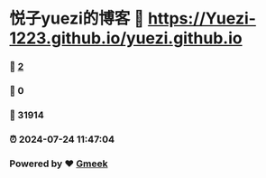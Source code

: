 # 悦子yuezi的博客 :link: https://Yuezi-1223.github.io/yuezi.github.io 
### :page_facing_up: [2](https://Yuezi-1223.github.io/yuezi.github.io/tag.html) 
### :speech_balloon: 0 
### :hibiscus: 31914 
### :alarm_clock: 2024-07-24 11:47:04 
### Powered by :heart: [Gmeek](https://github.com/Meekdai/Gmeek)
